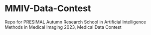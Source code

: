 # MMIV-Data-Contest
Repo for PRESIMAL Autumn Research School in Artificial Intelligence Methods in Medical Imaging 2023, Medical Data Contest
